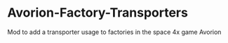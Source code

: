 # Avorion-Factory-Transporters
Mod to add a transporter usage to factories in the space 4x game Avorion
